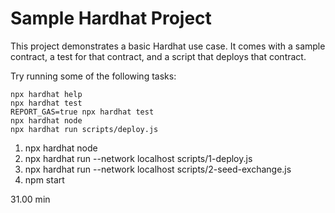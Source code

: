 # Sample Hardhat Project

This project demonstrates a basic Hardhat use case. It comes with a sample contract, a test for that contract, and a script that deploys that contract.

Try running some of the following tasks:

```shell
npx hardhat help
npx hardhat test
REPORT_GAS=true npx hardhat test
npx hardhat node
npx hardhat run scripts/deploy.js
```


1. npx hardhat node
2. npx hardhat run --network localhost scripts/1-deploy.js
3. npx hardhat run --network localhost scripts/2-seed-exchange.js
3. npm start

31.00 min